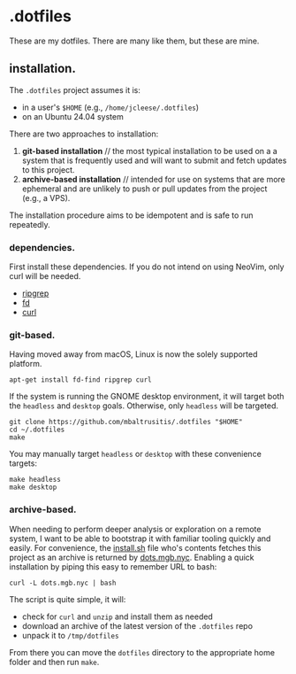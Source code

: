 # .dotfiles

These are my dotfiles. There are many like them, but these are mine.

## installation.

The `.dotfiles` project assumes it is:

* in a user's `$HOME` (e.g., `/home/jcleese/.dotfiles`)
* on an Ubuntu 24.04 system

There are two approaches to installation:

1. **git-based installation** // the most typical installation to be used on a
   a system that is frequently used and will want to submit and fetch updates to
   this project.
1. **archive-based installation** // intended for use on systems that are more
   ephemeral and are unlikely to push or pull updates from the project (e.g., a
   VPS).

The installation procedure aims to be idempotent and is safe to run repeatedly.

### dependencies.

First install these dependencies. If you do not intend on using NeoVim, only
curl will be needed.

- [ripgrep](https://github.com/BurntSushi/ripgrep)
- [fd](https://github.com/sharkdp/fd)
- [curl](https://curl.se/)

### git-based.

Having moved away from macOS, Linux is now the solely supported platform.

```
apt-get install fd-find ripgrep curl
```

If the system is running the GNOME desktop environment, it will target both the
`headless` and `desktop` goals. Otherwise, only `headless` will be targeted.

```
git clone https://github.com/mbaltrusitis/.dotfiles "$HOME"
cd ~/.dotfiles
make
```

You may manually target `headless` or `desktop` with these convenience targets:

```
make headless
make desktop
```

### archive-based.

When needing to perform deeper analysis or exploration on a remote system, I
want to be able to bootstrap it with familiar tooling quickly and easily. For
convenience, the [install.sh](./install.sh) file who's contents fetches this
project as an archive is returned by [dots.mgb.nyc](http://dots.mgb.nyc).
Enabling a quick installation by piping this easy to remember URL to bash:

```
curl -L dots.mgb.nyc | bash
```

The script is quite simple, it will:

- check for `curl` and `unzip` and install them as needed
- download an archive of the latest version of the `.dotfiles` repo
- unpack it to `/tmp/dotfiles`

From there you can move the `dotfiles` directory to the appropriate home folder
and then run `make`.
